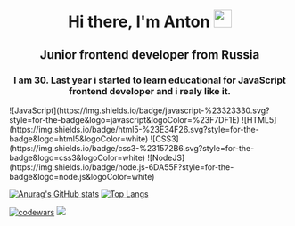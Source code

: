 <h1 align="center">Hi there, I'm Anton 
<img src="https://github.com/blackcater/blackcater/raw/main/images/Hi.gif" height="32"/></h1>
<h2 align="center">Junior frontend developer from Russia</h2>

<h3 align="center">I am 30. Last year i started to learn educational for JavaScript frontend developer and i realy like it.</h3>
![JavaScript](https://img.shields.io/badge/javascript-%23323330.svg?style=for-the-badge&logo=javascript&logoColor=%23F7DF1E)
![HTML5](https://img.shields.io/badge/html5-%23E34F26.svg?style=for-the-badge&logo=html5&logoColor=white)
![CSS3](https://img.shields.io/badge/css3-%231572B6.svg?style=for-the-badge&logo=css3&logoColor=white)
![NodeJS](https://img.shields.io/badge/node.js-6DA55F?style=for-the-badge&logo=node.js&logoColor=white)

[![Anurag's GitHub stats](https://github-readme-stats.vercel.app/api?username=Meetyouafter)](https://github.com/anuraghazra/github-readme-stats) [![Top Langs](https://github-readme-stats.vercel.app/api/top-langs/?username=Meetyouafter&layout=compact)](https://github.com/anuraghazra/github-readme-stats)

[![codewars](https://www.codewars.com/users/Meetyouafter/badges/micro)](https://www.codewars.com/users/Meetyouafter) 
![](https://komarev.com/ghpvc/?username=Meetyouafter)

